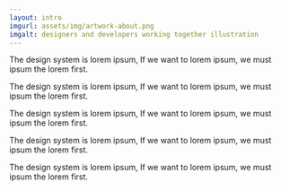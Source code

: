 ```yaml
---
layout: intro
imgurl: assets/img/artwork-about.png
imgalt: designers and developers working together illustration
---
```


The design system is lorem ipsum, If we want to lorem ipsum, we must ipsum the lorem first.

The design system is lorem ipsum, If we want to lorem ipsum, we must ipsum the lorem first.

The design system is lorem ipsum, If we want to lorem ipsum, we must ipsum the lorem first.

The design system is lorem ipsum, If we want to lorem ipsum, we must ipsum the lorem first.

The design system is lorem ipsum, If we want to lorem ipsum, we must ipsum the lorem first.
